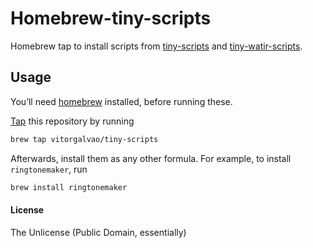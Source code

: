 # Homebrew-tiny-scripts

Homebrew tap to install scripts from [tiny-scripts](https://github.com/vitorgalvao/tiny-scripts) and [tiny-watir-scripts](https://github.com/vitorgalvao/tiny-watir-scripts).

## Usage

You’ll need [homebrew](http://brew.sh/) installed, before running these.

[Tap](https://github.com/Homebrew/homebrew/wiki/brew-tap) this repository by running

```bash
brew tap vitorgalvao/tiny-scripts
```

Afterwards, install them as any other formula. For example, to install `ringtonemaker`, run

```bash
brew install ringtonemaker
```

#### License
The Unlicense (Public Domain, essentially)
